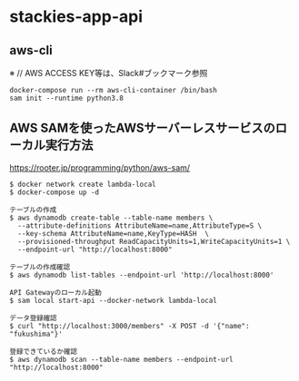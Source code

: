 # stackies-app-api

## aws-cli
※ // AWS ACCESS KEY等は、Slack#ブックマーク参照

```
docker-compose run --rm aws-cli-container /bin/bash
sam init --runtime python3.8
```

## AWS SAMを使ったAWSサーバーレスサービスのローカル実行方法
https://rooter.jp/programming/python/aws-sam/

```
$ docker network create lambda-local
$ docker-compose up -d

テーブルの作成
$ aws dynamodb create-table --table-name members \
  --attribute-definitions AttributeName=name,AttributeType=S \
  --key-schema AttributeName=name,KeyType=HASH  \
  --provisioned-throughput ReadCapacityUnits=1,WriteCapacityUnits=1 \
  --endpoint-url "http://localhost:8000"

テーブルの作成確認
$ aws dynamodb list-tables --endpoint-url 'http://localhost:8000'

API Gatewayのローカル起動
$ sam local start-api --docker-network lambda-local

データ登録確認
$ curl "http://localhost:3000/members" -X POST -d '{"name": "fukushima"}'

登録できているか確認
$ aws dynamodb scan --table-name members --endpoint-url "http://localhost:8000"



```